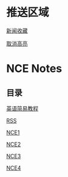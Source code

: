 # **推送区域**

[新闻收藏](https://github.com/moodHappy/HelloWorld/blob/master/Notes%2FNews.md
)

[取消高亮](https://github.com/moodHappy/HelloWorld/blob/master/Highlight%2Fscript%2FRemove%20highlight%2F3.txt)

# **NCE Notes**  
## **目录**  

[英语简易教程](https://github.com/moodHappy/HelloWorld/tree/master/English%20tutorial)

[RSS](https://github.com/moodHappy/HelloWorld/blob/master/other%20%2FRSS.md)

[NCE1](https://github.com/moodHappy/HelloWorld/blob/master/NCE%20notes%20md%2FNCE%20Note1%2FTable%20of%20contents.md)  

[NCE2](https://github.com/moodHappy/HelloWorld/blob/master/NCE%20notes%20md%2FNCE%20Note2%2FTable%20of%20contents.md)

[NCE3](https://github.com/moodHappy/HelloWorld/blob/master/NCE%20notes%20md%2FNCE%20Note3%2FTable%20of%20contents.md)

[NCE4](https://github.com/moodHappy/HelloWorld/blob/master/NCE%20notes%20md%2FNCE%20Note4%2FTable%20of%20contents.md)


